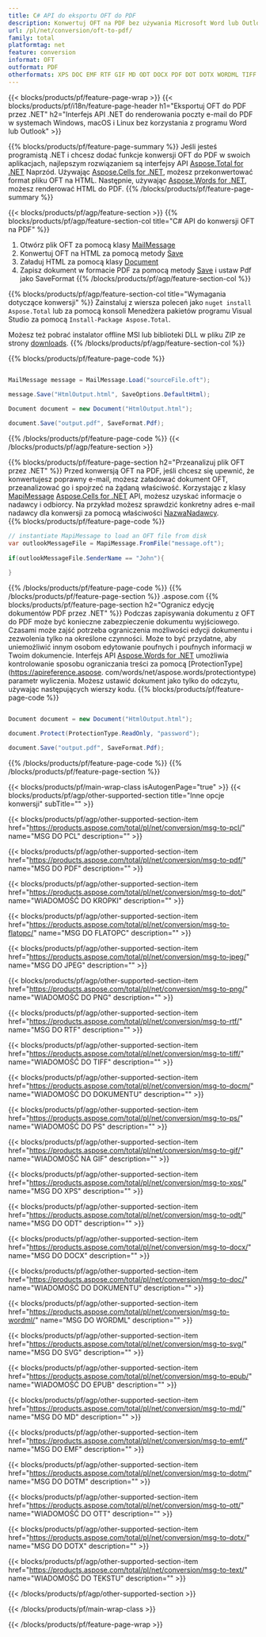 ```yaml
---
title: C# API do eksportu OFT do PDF
description: Konwertuj OFT na PDF bez używania Microsoft Word lub Outlook na .NET
url: /pl/net/conversion/oft-to-pdf/
family: total
platformtag: net
feature: conversion
informat: OFT
outformat: PDF
otherformats: XPS DOC EMF RTF GIF MD ODT DOCX PDF DOT DOTX WORDML TIFF JPEG PS EPUB SVG TEXT FLATOPC DOTM PNG OTT DOCM PCL
---
```

{{< blocks/products/pf/feature-page-wrap >}}
{{< blocks/products/pf/i18n/feature-page-header h1="Eksportuj OFT do PDF przez .NET" h2="Interfejs API .NET do renderowania poczty e-mail do PDF w systemach Windows, macOS i Linux bez korzystania z programu Word lub Outlook" >}}

{{% blocks/products/pf/feature-page-summary %}}
Jeśli jesteś programistą .NET i chcesz dodać funkcje konwersji OFT do PDF w swoich aplikacjach, najlepszym rozwiązaniem są interfejsy API [Aspose.Total for .NET](https://products.aspose.com/total/net/) Naprzód. Używając [Aspose.Cells for .NET](https://products.aspose.com/oft/net/), możesz przekonwertować format pliku OFT na HTML. Następnie, używając [Aspose.Words for .NET](https://products.aspose.com/words/net/), możesz renderować HTML do PDF.
{{% /blocks/products/pf/feature-page-summary  %}}

{{< blocks/products/pf/agp/feature-section >}}
{{% blocks/products/pf/agp/feature-section-col title="C# API do konwersji OFT na PDF" %}}
1. Otwórz plik OFT za pomocą klasy [MailMessage](https://apireference.aspose.com/oft/net/aspose.oft/mailmessage)
2. Konwertuj OFT na HTML za pomocą metody [Save](https://apireference.aspose.com/oft/net/aspose.oft.mailmessage/save/methods/3)
3. Załaduj HTML za pomocą klasy [Document](https://apireference.aspose.com/words/net/aspose.words/document)
4. Zapisz dokument w formacie PDF za pomocą metody [Save](https://apireference.aspose.com/words/net/aspose.words.document/save/methods/4) i ustaw Pdf jako SaveFormat
{{% /blocks/products/pf/agp/feature-section-col %}}

{{% blocks/products/pf/agp/feature-section-col title="Wymagania dotyczące konwersji" %}}
Zainstaluj z wiersza poleceń jako ```nuget install Aspose.Total``` lub za pomocą konsoli Menedżera pakietów programu Visual Studio za pomocą ```Install-Package Aspose.Total```.

Możesz też pobrać instalator offline MSI lub biblioteki DLL w pliku ZIP ze strony [downloads](https://downloads.aspose.com/total/net).
{{% /blocks/products/pf/agp/feature-section-col %}}

{{% blocks/products/pf/feature-page-code %}}

```cs

MailMessage message = MailMessage.Load("sourceFile.oft");
 
message.Save("HtmlOutput.html", SaveOptions.DefaultHtml);

Document document = new Document("HtmlOutput.html");

document.Save("output.pdf", SaveFormat.Pdf); 
```

{{% /blocks/products/pf/feature-page-code %}}
{{< /blocks/products/pf/agp/feature-section >}}

{{% blocks/products/pf/feature-page-section  h2="Przeanalizuj plik OFT przez .NET" %}}
Przed konwersją OFT na PDF, jeśli chcesz się upewnić, że konwertujesz poprawny e-mail, możesz załadować dokument OFT, przeanalizować go i spojrzeć na żądaną właściwość. Korzystając z klasy [MapiMessage](https://apireference.aspose.com/oft/net/aspose.oft.mapi/mapimessage) [Aspose.Cells for .NET](https://products.aspose.com/cells/net/) API, możesz uzyskać informacje o nadawcy i odbiorcy. Na przykład możesz sprawdzić konkretny adres e-mail nadawcy dla konwersji za pomocą właściwości [NazwaNadawcy](https://apireference.aspose.com/oft/net/aspose.oft.mapi/mapimessage/properties/sendername).  
{{% blocks/products/pf/feature-page-code %}}

```cs
// instantiate MapiMessage to load an OFT file from disk
var outlookMessageFile = MapiMessage.FromFile("message.oft");
 
if(outlookMessageFile.SenderName == "John"){
    
}
```

{{% /blocks/products/pf/feature-page-code  %}}
{{% /blocks/products/pf/feature-page-section %}}
.aspose.com
{{% blocks/products/pf/feature-page-section  h2="Ogranicz edycję dokumentów PDF przez .NET" %}}
Podczas zapisywania dokumentu z OFT do PDF może być konieczne zabezpieczenie dokumentu wyjściowego. Czasami może zajść potrzeba ograniczenia możliwości edycji dokumentu i zezwolenia tylko na określone czynności. Może to być przydatne, aby uniemożliwić innym osobom edytowanie poufnych i poufnych informacji w Twoim dokumencie. Interfejs API [Aspose.Words for .NET](https://products.aspose.com/words/net/) umożliwia kontrolowanie sposobu ograniczania treści za pomocą [ProtectionType](https://apireference.aspose. com/words/net/aspose.words/protectiontype) parametr wyliczenia. Możesz ustawić dokument jako tylko do odczytu, używając następujących wierszy kodu. 
{{% blocks/products/pf/feature-page-code %}}

```cs

Document document = new Document("HtmlOutput.html");

document.Protect(ProtectionType.ReadOnly, "password");

document.Save("output.pdf", SaveFormat.Pdf);  
```

{{% /blocks/products/pf/feature-page-code  %}}
{{% /blocks/products/pf/feature-page-section %}}

{{< blocks/products/pf/main-wrap-class isAutogenPage="true" >}}
{{< blocks/products/pf/agp/other-supported-section title="Inne opcje konwersji" subTitle="" >}}

{{< blocks/products/pf/agp/other-supported-section-item href="https://products.aspose.com/total/pl/net/conversion/msg-to-pcl/" name="MSG DO PCL" description="" >}}

{{< blocks/products/pf/agp/other-supported-section-item href="https://products.aspose.com/total/pl/net/conversion/msg-to-pdf/" name="MSG DO PDF" description="" >}}

{{< blocks/products/pf/agp/other-supported-section-item href="https://products.aspose.com/total/pl/net/conversion/msg-to-dot/" name="WIADOMOŚĆ DO KROPKI" description="" >}}

{{< blocks/products/pf/agp/other-supported-section-item href="https://products.aspose.com/total/pl/net/conversion/msg-to-flatopc/" name="MSG DO FLATOPC" description="" >}}

{{< blocks/products/pf/agp/other-supported-section-item href="https://products.aspose.com/total/pl/net/conversion/msg-to-jpeg/" name="MSG DO JPEG" description="" >}}

{{< blocks/products/pf/agp/other-supported-section-item href="https://products.aspose.com/total/pl/net/conversion/msg-to-png/" name="WIADOMOŚĆ DO PNG" description="" >}}

{{< blocks/products/pf/agp/other-supported-section-item href="https://products.aspose.com/total/pl/net/conversion/msg-to-rtf/" name="MSG DO RTF" description="" >}}

{{< blocks/products/pf/agp/other-supported-section-item href="https://products.aspose.com/total/pl/net/conversion/msg-to-tiff/" name="WIADOMOŚĆ DO TIFF" description="" >}}

{{< blocks/products/pf/agp/other-supported-section-item href="https://products.aspose.com/total/pl/net/conversion/msg-to-docm/" name="WIADOMOŚĆ DO DOKUMENTU" description="" >}}

{{< blocks/products/pf/agp/other-supported-section-item href="https://products.aspose.com/total/pl/net/conversion/msg-to-ps/" name="WIADOMOŚĆ DO PS" description="" >}}

{{< blocks/products/pf/agp/other-supported-section-item href="https://products.aspose.com/total/pl/net/conversion/msg-to-gif/" name="WIADOMOŚĆ NA GIF" description="" >}}

{{< blocks/products/pf/agp/other-supported-section-item href="https://products.aspose.com/total/pl/net/conversion/msg-to-xps/" name="MSG DO XPS" description="" >}}

{{< blocks/products/pf/agp/other-supported-section-item href="https://products.aspose.com/total/pl/net/conversion/msg-to-odt/" name="MSG DO ODT" description="" >}}

{{< blocks/products/pf/agp/other-supported-section-item href="https://products.aspose.com/total/pl/net/conversion/msg-to-docx/" name="MSG DO DOCX" description="" >}}

{{< blocks/products/pf/agp/other-supported-section-item href="https://products.aspose.com/total/pl/net/conversion/msg-to-doc/" name="WIADOMOŚĆ DO DOKUMENTU" description="" >}}

{{< blocks/products/pf/agp/other-supported-section-item href="https://products.aspose.com/total/pl/net/conversion/msg-to-wordml/" name="MSG DO WORDML" description="" >}}

{{< blocks/products/pf/agp/other-supported-section-item href="https://products.aspose.com/total/pl/net/conversion/msg-to-svg/" name="MSG DO SVG" description="" >}}

{{< blocks/products/pf/agp/other-supported-section-item href="https://products.aspose.com/total/pl/net/conversion/msg-to-epub/" name="WIADOMOŚĆ DO EPUB" description="" >}}

{{< blocks/products/pf/agp/other-supported-section-item href="https://products.aspose.com/total/pl/net/conversion/msg-to-md/" name="MSG DO MD" description="" >}}

{{< blocks/products/pf/agp/other-supported-section-item href="https://products.aspose.com/total/pl/net/conversion/msg-to-emf/" name="MSG DO EMF" description="" >}}

{{< blocks/products/pf/agp/other-supported-section-item href="https://products.aspose.com/total/pl/net/conversion/msg-to-dotm/" name="MSG DO DOTM" description="" >}}

{{< blocks/products/pf/agp/other-supported-section-item href="https://products.aspose.com/total/pl/net/conversion/msg-to-ott/" name="WIADOMOŚĆ DO OTT" description="" >}}

{{< blocks/products/pf/agp/other-supported-section-item href="https://products.aspose.com/total/pl/net/conversion/msg-to-dotx/" name="MSG DO DOTX" description="" >}}

{{< blocks/products/pf/agp/other-supported-section-item href="https://products.aspose.com/total/pl/net/conversion/msg-to-text/" name="WIADOMOŚĆ DO TEKSTU" description="" >}}



{{< /blocks/products/pf/agp/other-supported-section >}}

{{< /blocks/products/pf/main-wrap-class >}}

{{< /blocks/products/pf/feature-page-wrap >}}